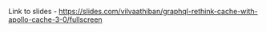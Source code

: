 Link to slides - https://slides.com/vilvaathiban/graphql-rethink-cache-with-apollo-cache-3-0/fullscreen